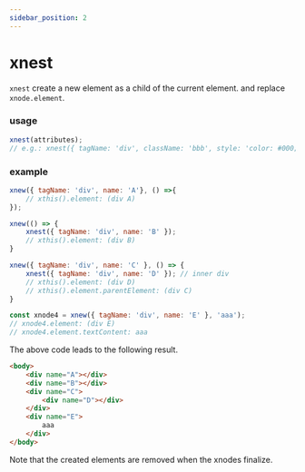 ```yaml
---
sidebar_position: 2
---
```


# xnest
`xnest` create a new element as a child of the current element. and replace `xnode.element`.
### usage
```js
xnest(attributes);
// e.g.: xnest({ tagName: 'div', className: 'bbb', style: 'color: #000;' });
```
### example
```js
xnew({ tagName: 'div', name: 'A'}, () =>{
    // xthis().element: (div A)
});

xnew(() => {
    xnest({ tagName: 'div', name: 'B' });
    // xthis().element: (div B)
}

xnew({ tagName: 'div', name: 'C' }, () => { 
    xnest({ tagName: 'div', name: 'D' }); // inner div
    // xthis().element: (div D)
    // xthis().element.parentElement: (div C)
}

const xnode4 = xnew({ tagName: 'div', name: 'E' }, 'aaa');
// xnode4.element: (div E)
// xnode4.element.textContent: aaa
```
The above code leads to the following result.
```html
<body>
    <div name="A"></div>
    <div name="B"></div>
    <div name="C">
        <div name="D"></div>
    </div>
    <div name="E">
        aaa
    </div>
</body>
```
Note that the created elements are removed when the xnodes finalize.
            